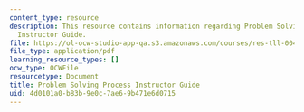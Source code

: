```yaml
---
content_type: resource
description: This resource contains information regarding Problem Solving Process
  Instructor Guide.
file: https://ol-ocw-studio-app-qa.s3.amazonaws.com/courses/res-tll-004-stem-concept-videos-fall-2013/4d0101a0b83b9e0c7ae69b471e6d0715_MITRES_TLL-004F13_PSPr_IG.pdf
file_type: application/pdf
learning_resource_types: []
ocw_type: OCWFile
resourcetype: Document
title: Problem Solving Process Instructor Guide
uid: 4d0101a0-b83b-9e0c-7ae6-9b471e6d0715
---
```

